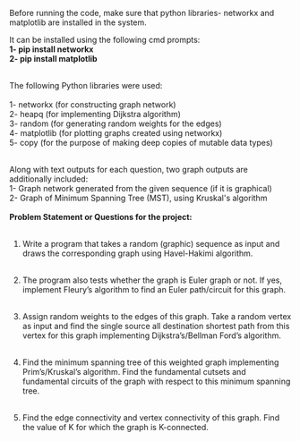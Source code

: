 Before running the code, make sure that python libraries- networkx and matplotlib are installed in the system.

It can be installed using the following cmd prompts: <br>
<b> 1- pip install networkx </b> <br>
<b> 2- pip install matplotlib </b> <br><br>

The following Python libraries were used:
<br><br>
1- networkx (for constructing graph network) <br>
2- heapq (for implementing Dijkstra algorithm) <br>
3- random (for generating random weights for the edges) <br>
4- matplotlib (for plotting graphs created using networkx) <br>
5- copy (for the purpose of making deep copies of mutable data types) <br><br>

Along with text outputs for each question, two graph outputs are additionally included: <br>
1- Graph network generated from the given sequence (if it is graphical) <br>
2- Graph of Minimum Spanning Tree (MST), using Kruskal's algorithm <br>
<br>
<b>Problem Statement or Questions for the project:</b>
<br><br>
1. Write a program that takes a random (graphic) sequence as input and draws the
corresponding graph using Havel-Hakimi algorithm. <br><br>

2. The program also tests whether the graph is Euler graph or not. If yes, implement
Fleury’s algorithm to find an Euler path/circuit for this graph. <br><br>

3. Assign random weights to the edges of this graph. Take a random vertex as input and find
the single source all destination shortest path from this vertex for this graph
implementing Dijkstra’s/Bellman Ford’s algorithm. <br><br>

4. Find the minimum spanning tree of this weighted graph implementing Prim’s/Kruskal’s
algorithm. Find the fundamental cutsets and fundamental circuits of the graph with
respect to this minimum spanning tree. <br><br>

5. Find the edge connectivity and vertex connectivity of this graph. Find the value of K for
which the graph is K-connected.
